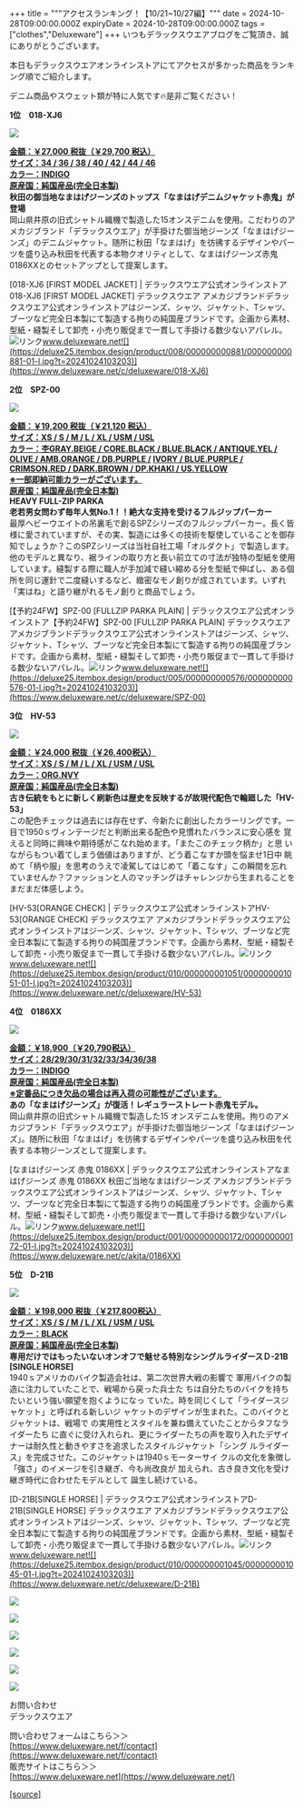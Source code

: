 +++
title = """アクセスランキング！【10/21~10/27編】"""
date = 2024-10-28T09:00:00.000Z
expiryDate = 2024-10-28T09:00:00.000Z
tags = ["clothes","Deluxeware"]
+++
いつもデラックスウエアブログをご覧頂き、誠にありがとうございます。

本日もデラックスウエアオンラインストアにてアクセスが多かった商品をランキング順でご紹介します。

デニム商品やスウェット類が特に人気です🔥是非ご覧ください！

**1位　018-XJ6**

**[![](https://stat.ameba.jp/user_images/20241025/16/deluxeware/00/bd/j/o1124150015502068614.jpg)](https://stat.ameba.jp/user_images/20241025/16/deluxeware/00/bd/j/o1124150015502068614.jpg)**

**[金額：￥27,000 税抜（￥29,700 税込）](https://www.deluxeware.net/c/deluxeware/018-XJ6)  
[サイズ：34 / 36 / 38 / 40 / 42 / 44 / 46](https://www.deluxeware.net/c/deluxeware/018-XJ6)  
[カラー：INDIGO](https://www.deluxeware.net/c/deluxeware/018-XJ6)  
[原産国：純国産品(完全日本製)](https://www.deluxeware.net/c/deluxeware/018-XJ6)**  
**秋田の御当地なまはげジーンズのトップス「なまはげデニムジャケット赤鬼」が登場**  
岡山県井原の旧式シャトル織機で製造した15オンスデニムを使用。こだわりのアメカジブランド「デラックスウエア」が手掛けた御当地ジーンズ「なまはげジーンズ」のデニムジャケット。随所に秋田「なまはげ」を彷彿するデザインやパーツを盛り込み秋田を代表する本物クオリティとして、なまはげジーンズ赤鬼0186XXとのセットアップとして提案します。

[018-XJ6 \[FIRST MODEL JACKET\] | デラックスウエア公式オンラインストア018-XJ6 \[FIRST MODEL JACKET\] デラックスウエア アメカジブランドデラックスウエア公式オンラインストアはジーンズ、シャツ、ジャケット、Tシャツ、ブーツなど完全日本製にて製造する拘りの純国産ブランドです。企画から素材、型紙・縫製そして卸売・小売り販促まで一貫して手掛ける数少ないアパレル。![リンク](https://c.stat100.ameba.jp/ameblo/symbols/v3.20.0/svg/gray/editor_link.svg)www.deluxeware.net![](https://deluxe25.itembox.design/product/008/000000000881/000000000881-01-l.jpg?t=20241024103203)](https://www.deluxeware.net/c/deluxeware/018-XJ6)

**2位　SPZ-00**

[![](https://stat.ameba.jp/user_images/20241023/16/deluxeware/d4/55/j/o0800080015501349192.jpg)](https://stat.ameba.jp/user_images/20241023/16/deluxeware/d4/55/j/o0800080015501349192.jpg)

**[金額：￥19,200 税抜（￥21,120 税込）](https://www.deluxeware.net/c/deluxeware/SPZ-00)  
[サイズ：XS / S / M / L / XL / USM / USL](https://www.deluxeware.net/c/deluxeware/SPZ-00)  
[カラー：杢GRAY.BEIGE / CORE.BLACK / BLUE.BLACK / ANTIQUE.YEL / OLIVE / AMB.ORANGE / DB.PURPLE /](https://www.deluxeware.net/c/deluxeware/SPZ-00) [IVORY / BLUE.PURPLE / CRIMSON.RED / DARK.BROWN / DP.KHAKI / US.YELLOW](https://www.deluxeware.net/c/deluxeware/SPZ-00)  
[※一部即納可能カラーがございます。](https://www.deluxeware.net/c/deluxeware/SPZ-00)  
[原産国：純国産品(完全日本製)](https://www.deluxeware.net/c/deluxeware/SPZ-00)  
HEAVY FULL-ZIP PARKA  
老若男女問わず毎年人気No.1！！絶大な支持を受けるフルジップパーカー**  
最厚ヘビーウエイトの吊裏毛で創るSPZシリーズのフルジップパーカー。長く皆様に愛されていますが、その実、製造には多くの技術を駆使していることを御存知でしょうか？このSPZシリーズは当社自社工場「オルダクト」で製造します。他のモデルと異なり、裾ラインの取り方と長い前立ての寸法が独特の型紙を使用しています。縫製する際に職人が手加減で縫い縮める分を型紙で伸ばし、ある個所を同じ運針で二度縫いするなど、緻密なモノ創りが成されています。いずれ「実はね」と語り継がれるモノ創りと商品でしょう。

[【予約24FW】SPZ-00 \[FULLZIP PARKA PLAIN\] | デラックスウエア公式オンラインストア【予約24FW】SPZ-00 \[FULLZIP PARKA PLAIN\] デラックスウエア アメカジブランドデラックスウエア公式オンラインストアはジーンズ、シャツ、ジャケット、Tシャツ、ブーツなど完全日本製にて製造する拘りの純国産ブランドです。企画から素材、型紙・縫製そして卸売・小売り販促まで一貫して手掛ける数少ないアパレル。![リンク](https://c.stat100.ameba.jp/ameblo/symbols/v3.20.0/svg/gray/editor_link.svg)www.deluxeware.net![](https://deluxe25.itembox.design/product/005/000000000576/000000000576-01-l.jpg?t=20241024103203)](https://www.deluxeware.net/c/deluxeware/SPZ-00)

**3位　HV-53**

[![](https://stat.ameba.jp/user_images/20241024/15/deluxeware/1a/f9/j/o1124140615501670634.jpg)](https://stat.ameba.jp/user_images/20241024/15/deluxeware/1a/f9/j/o1124140615501670634.jpg)

**[金額：￥24,000 税抜（￥26,400税込）](https://www.deluxeware.net/c/deluxeware/HV-53)  
[サイズ：XS / S / M / L / XL / USM / USL](https://www.deluxeware.net/c/deluxeware/HV-53)  
[カラー：ORG.NVY](https://www.deluxeware.net/c/deluxeware/HV-53)  
[原産国：純国産品(完全日本製)](https://www.deluxeware.net/c/deluxeware/HV-53)  
古き伝統をもとに新しく刷新色は歴史を反映するが故現代配色で輪廻した「HV-53」**  
この配色チェックは過去には存在せず、今新たに創出したカラーリングです。一 目で1950ｓヴィンテージだと判断出来る配色や見慣れたバランスに安心感を 覚えると同時に興味や期待感がこなれ始めます。「またこのチェック柄か」と思 いながらもつい着てしまう価値はありますが、どう着こなすか頭を悩ませ1日中 眺めて「柄や服」を思考のうえで凌駕してはじめて「着こなす」この瞬間を忘れ ていませんか？ファッションと人のマッチングはチャレンジから生まれることを まだまだ体感しよう。　

[HV-53\[ORANGE CHECK\] | デラックスウエア公式オンラインストアHV-53\[ORANGE CHECK\] デラックスウエア アメカジブランドデラックスウエア公式オンラインストアはジーンズ、シャツ、ジャケット、Tシャツ、ブーツなど完全日本製にて製造する拘りの純国産ブランドです。企画から素材、型紙・縫製そして卸売・小売り販促まで一貫して手掛ける数少ないアパレル。![リンク](https://c.stat100.ameba.jp/ameblo/symbols/v3.20.0/svg/gray/editor_link.svg)www.deluxeware.net![](https://deluxe25.itembox.design/product/010/000000001051/000000001051-01-l.jpg?t=20241024103203)](https://www.deluxeware.net/c/deluxeware/HV-53)

**4位　0186XX**

**[![](https://stat.ameba.jp/user_images/20241017/16/deluxeware/5a/8b/j/o1125112515499023920.jpg)](https://stat.ameba.jp/user_images/20241017/16/deluxeware/5a/8b/j/o1125112515499023920.jpg)**

**[金額：￥18,900（￥20,790税込）](https://www.deluxeware.net/c/akita/0186XX)  
[サイズ：28/29/30/31/32/33/34/36/38](https://www.deluxeware.net/c/akita/0186XX)  
[カラー：INDIGO](https://www.deluxeware.net/c/akita/0186XX)  
[原産国：純国産品(完全日本製)](https://www.deluxeware.net/c/akita/0186XX)  
[※定番品につき欠品の場合は再入荷の可能性がございます。](https://www.deluxeware.net/c/akita/0186XX)  
あの「なまはげジーンズ」が復活！レギュラーストレート赤鬼モデル。**  
岡山県井原の旧式シャトル織機で製造した15 オンスデニムを使用。拘りのアメカジブランド「デラックスウエア」が手掛けた御当地ジーンズ「なまはげジーンズ」。随所に秋田「なまはげ」を彷彿するデザインやパーツを盛り込み秋田を代表する本物ジーンズとして提案します。

[なまはげジーンズ 赤鬼 0186XX | デラックスウエア公式オンラインストアなまはげジーンズ 赤鬼 0186XX 秋田ご当地なまはげジーンズ アメカジブランドデラックスウエア公式オンラインストアはジーンズ、シャツ、ジャケット、Tシャツ、ブーツなど完全日本製にて製造する拘りの純国産ブランドです。企画から素材、型紙・縫製そして卸売・小売り販促まで一貫して手掛ける数少ないアパレル。![リンク](https://c.stat100.ameba.jp/ameblo/symbols/v3.20.0/svg/gray/editor_link.svg)www.deluxeware.net![](https://deluxe25.itembox.design/product/001/000000000172/000000000172-01-l.jpg?t=20241024103203)](https://www.deluxeware.net/c/akita/0186XX)

**5位　D-21B**

[![](https://stat.ameba.jp/user_images/20241017/15/deluxeware/b1/52/j/o0800120015499004015.jpg)](https://stat.ameba.jp/user_images/20241017/15/deluxeware/b1/52/j/o0800120015499004015.jpg)

**[金額：￥198,000 税抜（￥217,800税込）](https://www.deluxeware.net/c/deluxeware/D-21B)  
[サイズ：XS / S / M / L / XL / USM / USL](https://www.deluxeware.net/c/deluxeware/D-21B)  
[カラー：BLACK](https://www.deluxeware.net/c/deluxeware/D-21B)  
[原産国：純国産品(完全日本製)](https://www.deluxeware.net/c/deluxeware/D-21B)  
専用だけではもったいないオンオフで魅せる特別なシングルライダースＤ-21B \[SINGLE HORSE\]**  
1940ｓアメリカのバイク製造会社は、第二次世界大戦の影響で 軍用バイクの製造に注力していたことで、戦場から戻った兵士た ちは自分たちのバイクを持ちたいという強い願望を抱くようになっ ていた。時を同じくして「ライダースジャケット」と呼ばれる新しいジ ャケットのデザインが生まれた。このバイクとジャケットは、戦場で の実用性とスタイルを兼ね備えていたことからタフなライダーたち に直ぐに受け入れられ、更にライダーたちの声を取り入れたデザイ ナーは耐久性と動きやすさを追求したスタイルジャケット「シング ルライダース」を完成させた。このジャケットは1940ｓモーターサイ クルの文化を象徴し「強さ」のイメージを引き継ぎ、今も尚改良が 加えられ、古き良き文化を受け継ぎ時代に合わせたモデルとして 誕生し続けている。

[D-21B\[SINGLE HORSE\] | デラックスウエア公式オンラインストアD-21B\[SINGLE HORSE\] デラックスウエア アメカジブランドデラックスウエア公式オンラインストアはジーンズ、シャツ、ジャケット、Tシャツ、ブーツなど完全日本製にて製造する拘りの純国産ブランドです。企画から素材、型紙・縫製そして卸売・小売り販促まで一貫して手掛ける数少ないアパレル。![リンク](https://c.stat100.ameba.jp/ameblo/symbols/v3.20.0/svg/gray/editor_link.svg)www.deluxeware.net![](https://deluxe25.itembox.design/product/010/000000001045/000000001045-01-l.jpg?t=20241024103203)](https://www.deluxeware.net/c/deluxeware/D-21B)

[![](https://stat.ameba.jp/user_images/20241016/14/deluxeware/bc/37/j/o0930015015498595508.jpg?caw=800)](https://www.deluxeware.net/c/tokusyu)

[![](https://stat.ameba.jp/user_images/20241007/16/deluxeware/df/96/j/o0800026015495163803.jpg?caw=800)](https://www.deluxeware.net/)

[![](https://stat.ameba.jp/user_images/20240614/12/deluxeware/fb/b4/j/o0800026015451324172.jpg?caw=800)](https://www.deluxeware.net/c/2024FWreserveall)

[![](https://stat.ameba.jp/user_images/20240315/15/deluxeware/04/7f/j/o0800026015413271803.jpg?caw=800)](https://www.instagram.com/deluxeware/?hl=ja)

[![](https://stat.ameba.jp/user_images/20220415/12/deluxeware/3b/ce/j/o0800026015103175481.jpg?caw=800)](https://www.deluxeware.net/f/headstore)

[![](https://stat.ameba.jp/user_images/20220415/12/deluxeware/d7/c6/j/o0800026015103175487.jpg?caw=800)](https://www.deluxeware.net/)

お問い合わせ  
デラックスウエア

問い合わせフォームはこちら＞＞  
[https://www.deluxeware.net/f/contact](https://www.deluxeware.net/f/contact)  
販売サイトはこちら＞＞  
[https://www.deluxeware.net](https://www.deluxeware.net/)

[[source]](https://ameblo.jp/deluxeware/entry-12872944572.html)

